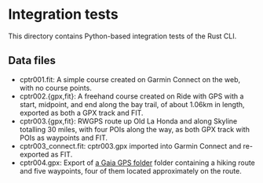 # Integration tests

This directory contains Python-based integration tests of the Rust CLI.

## Data files

- cptr001.fit: A simple course created on Garmin Connect on the web, with no course points.
- cptr002.{gpx,fit}: A freehand course created on Ride with GPS with a start, midpoint, and end along the bay trail, of about 1.06km in length, exported as both a GPX track and FIT.
- cptr003.{gpx,fit}: RWGPS route up Old La Honda and along Skyline totalling 30 miles, with four POIs along the way, as both GPX track with POIs as waypoints and FIT.
- cptr003_connect.fit: cptr003.gpx imported into Garmin Connect and re-exported as FIT.
- cptr004.gpx: Export of [a Gaia GPS folder](https://www.gaiagps.com/map/?loc=13.6/-122.1094/37.2305&pubLink=b4sitlz7aVCkPFVDFaLm1bSi&folderId=16650ba9-3ecb-45cb-9c21-430e53c7d4c0) folder containing a hiking route and five waypoints, four of them located approximately on the route.
